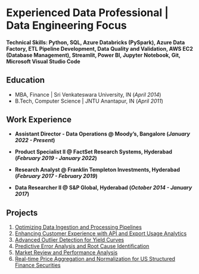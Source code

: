 # Experienced Data Professional | Data Engineering Focus

#### Technical Skills: Python, SQL, Azure Databricks (PySpark), Azure Data Factory, ETL Pipeline Development, Data Quality and Validation, AWS EC2 (Database Management), Streamlit, Power BI, Jupyter Notebook, Git, Microsoft Visual Studio Code

## Education

- MBA, Finance | Sri Venkateswara University, IN (_April 2014_)
- B.Tech, Computer Science | JNTU Anantapur, IN (_April 2011_)

## Work Experience
- **Assistant Director - Data Operations @ Moody’s, Bangalore (_January 2022 - Present_)**

- **Product Specialist II @ FactSet Research Systems, Hyderabad (_February 2019 - January 2022_)**

- **Research Analyst @ Franklin Templeton Investments, Hyderabad (_February 2017 - February 2019_)**

- **Data Researcher II @ S&P Global, Hyderabad (_October 2014 - January 2017_)**

## Projects
1. [Optimizing Data Ingestion and Processing Pipelines](https://kamalakarpeta.github.io/Optimizing-Data-Ingestion-and-Processing-Pipelines/)
2. [Enhancing Customer Experience with API and Export Usage Analytics](https://kamalakarpeta.github.io/Enhancing-Customer-Experience-with-API-and-Export-Usage-Analytics/)
3. [Advanced Outlier Detection for Yield Curves](https://kamalakarpeta.github.io/advanced-outlier-detection-for-yield-curves/)
4. [Predictive Error Analysis and Root Cause Identification](https://kamalakarpeta.github.io/Predictive-Error-Analysis-and-Root-Cause-Identification/)
5. [Market Review and Performance Analysis](https://kamalakarpeta.github.io/market-review-and-performance-analysis/)
6. [Real-time Price Aggregation and Normalization for US Structured Finance Securities](https://kamalakarpeta.github.io/Real-time-price-aggregation-and-normalization-for-us-structured-finance-securities/)

